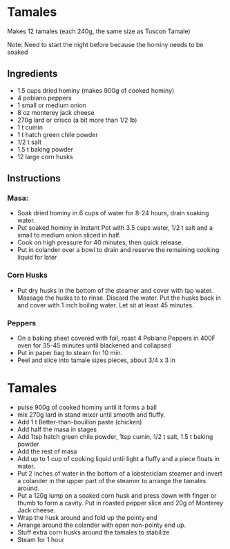 # Tamales
Makes 12 tamales (each 240g, the same size as Tuscon Tamale)

Note: Need to start the night before because the hominy needs to be soaked
## Ingredients
* 1.5 cups dried hominy (makes 900g of cooked hominy)
* 4 poblano peppers
* 1 small or medium onion
* 8 oz monterey jack cheese
* 270g lard or crisco (a bit more than 1/2 lb)
* 1 t cumin
* 1 t hatch green chile powder
* 1/2 t salt
* 1.5 t baking powder
* 12 large corn husks
  
## Instructions

### Masa:
* Soak dried hominy in 6 cups of water for 8-24 hours, drain soaking water. 
* Put soaked hominy in Instant Pot with 3.5 cups water, 1/2 t salt and a small to medium onion sliced in half. 
* Cook on high pressure for 40 minutes, then quick release.
* Put in colander over a bowl to drain and reserve the remaining cooking liquid for later
### Corn Husks
* Put dry husks in the bottom of the steamer and cover with tap water.  Massage the husks to to rinse.  Discard the water.  Put the husks back in and cover with 1 inch boiling water.  Let sit at least 45 minutes.  

### Peppers
* On a baking sheet covered with foil, roast 4 Poblano Peppers in 400F oven for 35-45 minutes until blackened and collapsed
* Put in paper bag to steam for 10 min.   
* Peel and slice into tamale sizes pieces, about 3/4 x 3 in

# Tamales
* pulse 900g of cooked hominy until it forms a ball
* mix 270g lard in stand mixer until smooth and fluffy.
* Add 1 t Better-than-bouillon paste (chicken)
* Add half the masa in stages
* Add 1tsp hatch green chile powder, 1tsp cumin, 1/2 t salt, 1.5 t baking powder
* Add the rest of masa
* Add up to 1 cup of cooking liquid until light a fluffy and a piece floats in water.
* Put 2 inches of water in the bottom of a lobster/clam steamer and invert a colander in the upper part of the steamer to arrange the tamales around.
* Put a 120g lump on a soaked corn husk and press down with finger or thumb to form a cavity.  Put in roasted pepper slice and 20g of Monterey Jack cheese.
* Wrap the husk around and fold up the pointy end
* Arrange around the colander with open non-pointy end up.
* Stuff extra corn husks around the tamales to stabilize
* Steam for 1 hour
